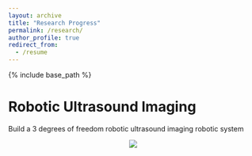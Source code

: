 ```yaml
---
layout: archive
title: "Research Progress"
permalink: /research/
author_profile: true
redirect_from:
  - /resume
---
```


{% include base_path %}

Robotic Ultrasound Imaging
======
Build a 3 degrees of freedom robotic ultrasound imaging robotic system
<center><img src="https://jinyihan1001.github.io/jinyihan.github.io/images/scan-result1.gif" width = "" height = ""></center>
